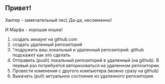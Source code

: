 ## Привет!

Хантер - замечательный пес) Да-да, несомненно!

И Марфа - хорошая кошка! 

1. создать аккаунт на github.com
2. создать удаленный репозиторий
3. "подружить ваш локальный и удаленный репозиторий. github подскажет как это сделать
4. Отправить (push) локальный репозиторий в удаленный (на github). В первый раз потребуется авторизоваться на удаленном репозитории.
5. Провести изменения с другого компьютера (можно сразу на github)
6. Выкачать (pull) актуальное состояние из удаленного репозитория.

